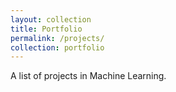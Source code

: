 ```yaml
---
layout: collection
title: Portfolio
permalink: /projects/
collection: portfolio
---
```


A list of projects in Machine Learning.